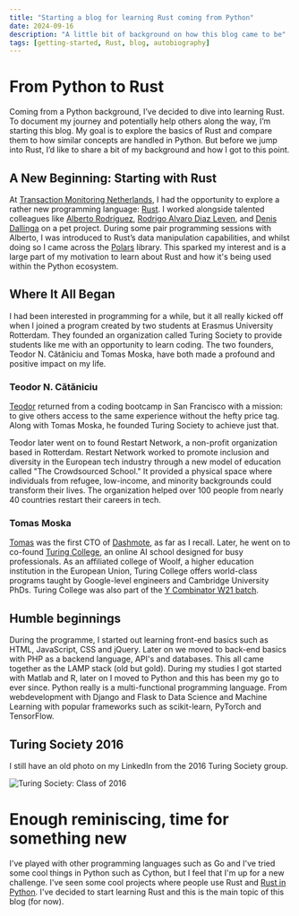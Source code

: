 ```yaml
---
title: "Starting a blog for learning Rust coming from Python"
date: 2024-09-16
description: "A little bit of background on how this blog came to be"
tags: [getting-started, Rust, blog, autobiography]
---
```


# From Python to Rust  

Coming from a Python background, I’ve decided to dive into learning Rust. To document my journey and potentially help others along the way, I’m starting this blog. My goal is to explore the basics of Rust and compare them to how similar concepts are handled in Python. But before we jump into Rust, I’d like to share a bit of my background and how I got to this point.

## A New Beginning: Starting with Rust  

At [Transaction Monitoring Netherlands](https://tmnl.nl/), I had the opportunity to explore a rather new programming language: [Rust](https://www.rust-lang.org/). I worked alongside talented colleagues like [Alberto Rodríguez](https://www.linkedin.com/in/954alberto/), [Rodrigo Alvaro Diaz Leven](https://www.linkedin.com/in/rodrigoleven/), and [Denis Dallinga](https://www.linkedin.com/in/denis-dallinga-75850a59/) on a pet project. During some pair programming sessions with Alberto, I was introduced to Rust’s data manipulation capabilities, and whilst doing so I came across the [Polars](https://pola.rs/) library. This sparked my interest and is a large part of my motivation to learn about Rust and how it's being used within the Python ecosystem.

## Where It All Began  

I had been interested in programming for a while, but it all really kicked off when I joined a program created by two students at Erasmus University Rotterdam. They founded an organization called Turing Society to provide students like me with an opportunity to learn coding. The two founders, Teodor N. Cătăniciu and Tomas Moska, have both made a profound and positive impact on my life.

### Teodor N. Cătăniciu  

[Teodor](https://www.linkedin.com/in/cataniciu/) returned from a coding bootcamp in San Francisco with a mission: to give others access to the same experience without the hefty price tag. Along with Tomas Moska, he founded Turing Society to achieve just that.  

Teodor later went on to found Restart Network, a non-profit organization based in Rotterdam. Restart Network worked to promote inclusion and diversity in the European tech industry through a new model of education called "The Crowdsourced School." It provided a physical space where individuals from refugee, low-income, and minority backgrounds could transform their lives. The organization helped over 100 people from nearly 40 countries restart their careers in tech.

### Tomas Moska  

[Tomas](https://www.linkedin.com/in/alanturing/) was the first CTO of [Dashmote](https://dashmote.com/), as far as I recall. Later, he went on to co-found [Turing College](https://www.turingcollege.com/), an online AI school designed for busy professionals. As an affiliated college of Woolf, a higher education institution in the European Union, Turing College offers world-class programs taught by Google-level engineers and Cambridge University PhDs. Turing College was also part of the [Y Combinator W21 batch](https://www.ycombinator.com/companies?batch=W21).

## Humble beginnings

During the programme, I started out learning front-end basics such as HTML, JavaScript, CSS and jQuery. Later on we moved to back-end basics with PHP as a backend language, API's and databases. This all came together as the LAMP stack (old but gold). During my studies I got started with Matlab and R, later on I moved to Python and this has been my go to ever since. Python really is a multi-functional programming language. From webdevelopment with Django and Flask to Data Science and Machine Learning with popular frameworks such as scikit-learn, PyTorch and TensorFlow.

## Turing Society 2016

I still have an old photo on my LinkedIn from the 2016 Turing Society group.

![Turing Society: Class of 2016](../../../turing-society-2016.JPG)


# Enough reminiscing, time for something new

I've played with other programming languages such as Go and I've tried some cool things in Python such as Cython, but I feel that I'm up for a new challenge. I've seen some cool projects where people use Rust and [Rust in Python](https://github.com/PyO3/pyo3). I've decided to start learning Rust and this is the main topic of this blog (for now).